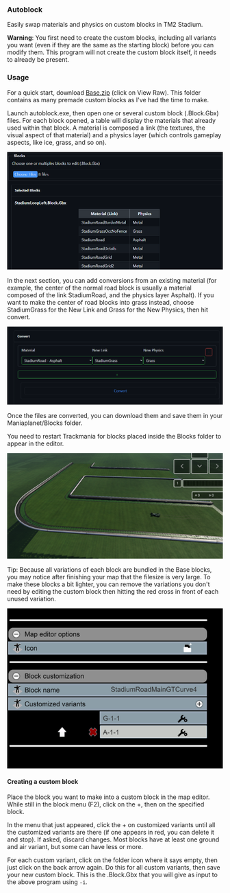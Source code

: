 ### Autoblock

Easily swap materials and physics on custom blocks in TM2 Stadium.


__Warning__: You first need to create the custom blocks, including all variants you want (even if they are the same as the starting block) before you can modify them. This program will not create the custom block itself, it needs to already be present.


### Usage

For a quick start, download [Base.zip](/assets/Base.zip) (click on View Raw). This folder contains as many premade custom blocks as I've had the time to make.

Launch autoblock.exe, then open one or several custom block (.Block.Gbx) files.
For each block opened, a table will display the materials that already used within that block.
A material is composed a link (the textures, the visual aspect of that material) and a physics layer (which controls gameplay aspects, like ice, grass, and so on).

![selecting-blocks](/assets/select.png)

In the next section, you can add conversions from an existing material (for example, the center of the normal road block is usually a material composed of the link StadiumRoad, and the physics layer Asphalt). If you want to make the center of road blocks into grass instead, choose StadiumGrass for the New Link and Grass for the New Physics, then hit convert.

![converting-blocks](/assets/convert.png)

Once the files are converted, you can download them and save them in your Maniaplanet/Blocks folder.

You need to restart Trackmania for blocks placed inside the Blocks folder to appear in the editor.

![grass-blocks](/assets/grass.png)

Tip: Because all variations of each block are bundled in the Base blocks, you may notice after finishing your map that the filesize is very large. To make these blocks a bit lighter, you can remove the variations you don't need by editing the custom block then hitting the red cross in front of each unused variation.

![deleting-variations](/assets/delete.png)

#### Creating a custom block

Place the block you want to make into a custom block in the map editor. While still in the block menu (F2), click on the +, then on the specified block.

In the menu that just appeared, click the + on customized variants until all the customized variants are there (if one appears in red, you can delete it and stop). If asked, discard changes. Most blocks have at least one ground and air variant, but some can have less or more.

For each custom variant, click on the folder icon where it says empty, then just click on the back arrow again. Do this for all custom variants, then save your new custom block. This is the .Block.Gbx that you will give as input to the above program using ```-i```.
